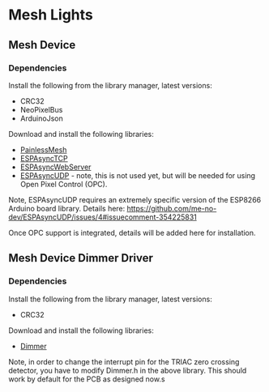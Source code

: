 # Mesh Lights

## Mesh Device

### Dependencies

Install the following from the library manager, latest versions:
- CRC32
- NeoPixelBus
- ArduinoJson

Download and install the following libraries:
- [PainlessMesh](https://gitlab.com/BlackEdder/painlessMesh)
- [ESPAsyncTCP](https://github.com/me-no-dev/ESPAsyncTCP)
- [ESPAsyncWebServer](https://github.com/me-no-dev/ESPAsyncWebServer)
- [ESPAsyncUDP](https://github.com/me-no-dev/ESPAsyncUDP) - note, this is not used yet, but will be needed for using Open Pixel Control (OPC).

Note, ESPAsyncUDP requires an extremely specific version of the ESP8266 Arduino board library. Details here:
https://github.com/me-no-dev/ESPAsyncUDP/issues/4#issuecomment-354225831

Once OPC support is integrated, details will be added here for installation.

## Mesh Device Dimmer Driver

### Dependencies

Install the following from the library manager, latest versions:
- CRC32

Download and install the following libraries:
- [Dimmer](https://github.com/circuitar/Dimmer)

Note, in order to change the interrupt pin for the TRIAC zero crossing detector, you have to modify Dimmer.h in the above library. This should work by default for the PCB as designed now.s